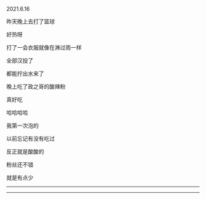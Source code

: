 2021.6.16

昨天晚上去打了篮球

好热呀

打了一会衣服就像在淋过雨一样

全部汉投了

都能拧出水来了

晚上吃了政之哥的酸辣粉

真好吃

哈哈哈哈

我第一次泡的

以前忘记有没有吃过

反正就是酸酸的

粉丝还不错

就是有点少



---

------

